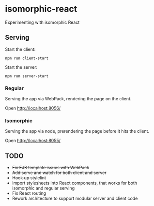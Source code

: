 # isomorphic-react

Experimenting with isomorphic React

## Serving

Start the client:
```
npm run client-start
```

Start the server:
```
npm run server-start
```

### Regular
Serving the app via WebPack, rendering the page on the client.

Open [http://localhost:8056/](http://localhost:8056/)

### Isomorphic
Serving the app via node, prerendering the page before it hits the client.

Open [http://localhost:8055/](http://localhost:8055/)

## TODO
- ~~Fix EJS template issues with WebPack~~
- ~~Add serve and watch for both client and server~~
- ~~Hook up stylelint~~
- Import stylesheets into React components, that works for both isomorphic and regular serving
- Fix React routing
- Rework architecture to support modular server and client code
